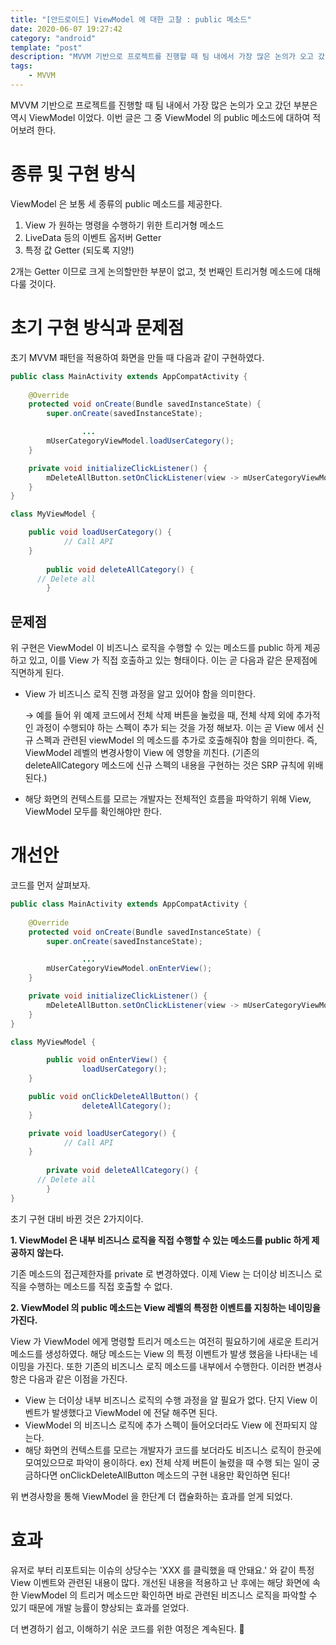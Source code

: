 ```yaml
---
title: "[안드로이드] ViewModel 에 대한 고찰 : public 메소드"
date: 2020-06-07 19:27:42
category: "android"
template: "post"
description: "MVVM 기반으로 프로젝트를 진행할 때 팀 내에서 가장 많은 논의가 오고 갔던 부분은 역시 ViewModel 이었다."
tags: 
    - MVVM
---
```

MVVM 기반으로 프로젝트를 진행할 때 팀 내에서 가장 많은 논의가 오고 갔던 부분은 역시 ViewModel 이었다. 이번 글은 그 중 ViewModel 의 public 메소드에 대하여  적어보려 한다.

# 종류 및 구현 방식

ViewModel 은 보통 세 종류의 public 메소드를 제공한다.

1. View 가 원하는 명령을 수행하기 위한 트리거형 메소드
2. LiveData 등의 이벤트 옵저버 Getter
3. 특정 값 Getter (되도록 지양!)

2개는 Getter 이므로 크게 논의할만한 부분이 없고, 첫 번째인 트리거형 메소드에 대해 다룰 것이다.

# 초기 구현 방식과 문제점

초기 MVVM 패턴을 적용하여 화면을 만들 때 다음과 같이 구현하였다.

```java
public class MainActivity extends AppCompatActivity {
    
    @Override
    protected void onCreate(Bundle savedInstanceState) {
        super.onCreate(savedInstanceState);

				...        
        mUserCategoryViewModel.loadUserCategory();
    }

    private void initializeClickListener() {
        mDeleteAllButton.setOnClickListener(view -> mUserCategoryViewModel.deleteAllCategory());
    }
}
```

```java
class MyViewModel {

    public void loadUserCategory() {
			// Call API
    }
		
		public void deleteAllCategory() {
      // Delete all
		}

```

## 문제점

위 구현은 ViewModel 이 비즈니스 로직을 수행할 수 있는 메소드를 public 하게 제공하고 있고, 이를 View 가 직접 호출하고 있는 형태이다. 이는 곧 다음과 같은 문제점에 직면하게 된다.

- View 가 비즈니스 로직 진행 과정을 알고 있어야 함을 의미한다.

    → 예를 들어 위 예제 코드에서 전체 삭제 버튼을 눌렀을 때, 전체 삭제 외에 추가적인 과정이 수행되야 하는 스펙이 추가 되는 것을 가정 해보자. 이는 곧 View 에서 신규 스펙과 관련된 viewModel 의 메소드를 추가로 호출해줘야 함을 의미한다. 즉, ViewModel 레벨의 변경사항이 View 에 영향을 끼친다. (기존의 deleteAllCategory 메소드에 신규 스펙의 내용을 구현하는 것은 SRP 규칙에 위배된다.)

- 해당 화면의 컨텍스트를 모르는 개발자는 전체적인 흐름을 파악하기 위해 View, ViewModel 모두를 확인해야만 한다.

# 개선안

코드를 먼저 살펴보자.

```java
public class MainActivity extends AppCompatActivity {
    
    @Override
    protected void onCreate(Bundle savedInstanceState) {
        super.onCreate(savedInstanceState);

				...        
        mUserCategoryViewModel.onEnterView();
    }

    private void initializeClickListener() {
        mDeleteAllButton.setOnClickListener(view -> mUserCategoryViewModel.deleteAllCategory());
    }
}
```

```java
class MyViewModel {

		public void onEnterView() {
				loadUserCategory();
    }

    public void onClickDeleteAllButton() {
				deleteAllCategory();
    }

    private void loadUserCategory() {
			// Call API
    }
		
		private void deleteAllCategory() {
      // Delete all
		}
}
```

초기 구현 대비 바뀐 것은 2가지이다.

**1. ViewModel 은 내부 비즈니스 로직을 직접 수행할 수 있는 메소드를 public 하게 제공하지 않는다.**

기존 메소드의 접근제한자를 private 로 변경하였다. 이제 View 는 더이상 비즈니스 로직을 수행하는 메소드를 직접 호출할 수 없다. 

**2. ViewModel 의 public 메소드는 View 레벨의 특정한 이벤트를 지칭하는 네이밍을 가진다.**

View 가 ViewModel 에게 명령할 트리거 메소드는 여전히 필요하기에 새로운 트리거 메소드를 생성하였다. 해당 메소드는 View 의 특정 이벤트가 발생 했음을 나타내는 네이밍을 가진다. 또한 기존의 비즈니스 로직 메소드를 내부에서 수행한다. 이러한 변경사항은 다음과 같은 이점을 가진다.

- View 는 더이상 내부 비즈니스 로직의 수행 과정을 알 필요가 없다. 단지 View 이벤트가 발생했다고 ViewModel 에 전달 해주면 된다.
- ViewModel 의 비즈니스 로직에 추가 스펙이 들어오더라도 View 에 전파되지 않는다.
- 해당 화면의 컨텍스트를 모르는 개발자가 코드를 보더라도 비즈니스 로직이 한곳에 모여있으므로 파악이 용이하다. 
ex) 전체 삭제 버튼이 눌렸을 때 수행 되는 일이 궁금하다면 onClickDeleteAllButton 메소드의 구현 내용만 확인하면 된다!

위 변경사항을 통해 ViewModel 을 한단계 더 캡슐화하는 효과를 얻게 되었다.

# 효과

유저로 부터 리포트되는 이슈의 상당수는 'XXX 를 클릭했을 때 안돼요.' 와 같이 특정 View 이벤트와 관련된 내용이 많다. 개선된 내용을 적용하고 난 후에는 해당 화면에 속한 ViewModel 의 트리거 메소드만 확인하면 바로 관련된 비즈니스 로직을 파악할 수 있기 때문에 개발 능률이 향상되는 효과를 얻었다.

더 변경하기 쉽고, 이해하기 쉬운 코드를 위한 여정은 계속된다.  🤟